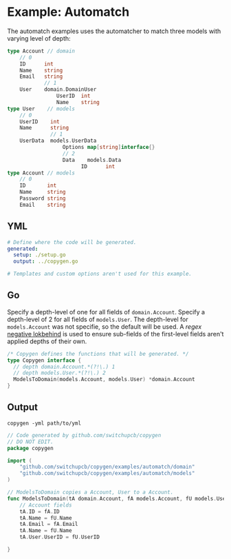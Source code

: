# Example: Automatch

The automatch examples uses the automatcher to match three models with varying level of depth:
```go
type Account // domain
    // 0
    ID      int
    Name    string
    Email   string
            // 1
    User    domain.DomainUser
                UserID  int
                Name    string    
type User    // models
    // 0 
    UserID    int
    Name      string
              // 1
    UserData  models.UserData
                  Options map[string]interface{}
                  // 2
                  Data    models.Data
                        ID      int
type Account // models
    // 0
    ID       int
    Name     string
    Password string
    Email    string
```

## YML

```yml
# Define where the code will be generated.
generated:
  setup: ./setup.go
  output: ../copygen.go

# Templates and custom options aren't used for this example.
```

## Go

Specify a depth-level of one for all fields of `domain.Account`. Specify a depth-level of 2 for all fields of `models.User`. The depth-level for `models.Account` was not specifie, so the default will be used. A _regex_ [negative lokbehind](https://www.regular-expressions.info/lookaround.html) is used to ensure sub-fields of the first-level fields aren't applied depths of their own.

```go
/* Copygen defines the functions that will be generated. */
type Copygen interface {
  // depth domain.Account.*(?!\.) 1
  // depth models.User.*(?!\.) 2
  ModelsToDomain(models.Account, models.User) *domain.Account
}
```

## Output

`copygen -yml path/to/yml`

```go
// Code generated by github.com/switchupcb/copygen
// DO NOT EDIT.
package copygen

import (
	"github.com/switchupcb/copygen/examples/automatch/domain"
	"github.com/switchupcb/copygen/examples/automatch/models"
)

// ModelsToDomain copies a Account, User to a Account.
func ModelsToDomain(tA domain.Account, fA models.Account, fU models.User) {
	// Account fields
	tA.ID = fA.ID
	tA.Name = fU.Name
	tA.Email = fA.Email
	tA.Name = fU.Name
	tA.User.UserID = fU.UserID

}
```